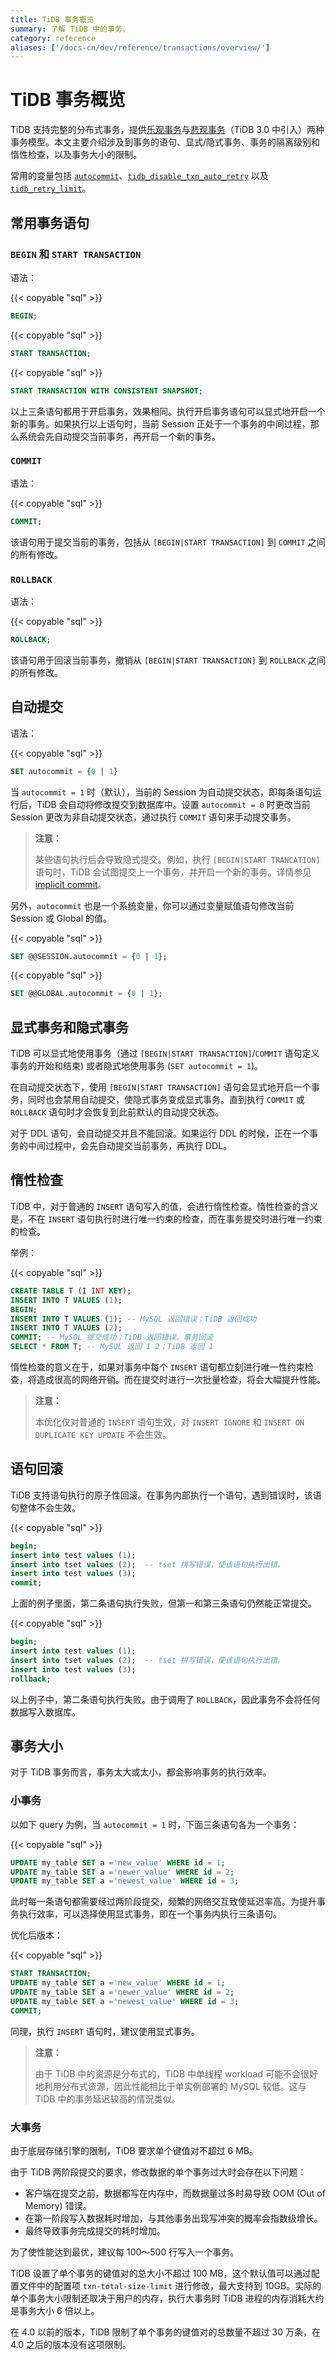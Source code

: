 ```yaml
---
title: TiDB 事务概览
summary: 了解 TiDB 中的事务。
category: reference
aliases: ['/docs-cn/dev/reference/transactions/overview/']
---
```


# TiDB 事务概览

TiDB 支持完整的分布式事务，提供[乐观事务](/optimistic-transaction.md)与[悲观事务](/pessimistic-transaction.md)（TiDB 3.0 中引入）两种事务模型。本文主要介绍涉及到事务的语句、显式/隐式事务、事务的隔离级别和惰性检查，以及事务大小的限制。

常用的变量包括 [`autocommit`](#自动提交)、[`tidb_disable_txn_auto_retry`](/tidb-specific-system-variables.md#tidb_disable_txn_auto_retry) 以及 [`tidb_retry_limit`](/tidb-specific-system-variables.md#tidb_retry_limit)。

## 常用事务语句

### `BEGIN` 和 `START TRANSACTION`

语法：

{{< copyable "sql" >}}

```sql
BEGIN;
```

{{< copyable "sql" >}}

```sql
START TRANSACTION;
```

{{< copyable "sql" >}}

```sql
START TRANSACTION WITH CONSISTENT SNAPSHOT;
```

以上三条语句都用于开启事务，效果相同。执行开启事务语句可以显式地开启一个新的事务。如果执行以上语句时，当前 Session 正处于一个事务的中间过程，那么系统会先自动提交当前事务，再开启一个新的事务。

### `COMMIT`

语法：

{{< copyable "sql" >}}

```sql
COMMIT;
```

该语句用于提交当前的事务，包括从 `[BEGIN|START TRANSACTION]` 到 `COMMIT` 之间的所有修改。

### `ROLLBACK`

语法：

{{< copyable "sql" >}}

```sql
ROLLBACK;
```

该语句用于回滚当前事务，撤销从 `[BEGIN|START TRANSACTION]` 到 `ROLLBACK` 之间的所有修改。

## 自动提交

语法：

{{< copyable "sql" >}}

```sql
SET autocommit = {0 | 1}
```

当 `autocommit = 1` 时（默认），当前的 Session 为自动提交状态，即每条语句运行后，TiDB 会自动将修改提交到数据库中。设置 `autocommit = 0` 时更改当前 Session 更改为非自动提交状态，通过执行 `COMMIT` 语句来手动提交事务。

> **注意：**
>
> 某些语句执行后会导致隐式提交。例如，执行 `[BEGIN|START TRANCATION]` 语句时，TiDB 会试图提交上一个事务，并开启一个新的事务。详情参见 [implicit commit](https://dev.mysql.com/doc/refman/8.0/en/implicit-commit.html)。

另外，`autocommit` 也是一个系统变量，你可以通过变量赋值语句修改当前 Session 或 Global 的值。

{{< copyable "sql" >}}

```sql
SET @@SESSION.autocommit = {0 | 1};
```

{{< copyable "sql" >}}

```sql
SET @@GLOBAL.autocommit = {0 | 1};
```

## 显式事务和隐式事务

TiDB 可以显式地使用事务（通过 `[BEGIN|START TRANSACTION]`/`COMMIT` 语句定义事务的开始和结束) 或者隐式地使用事务 (`SET autocommit = 1`)。

在自动提交状态下，使用 `[BEGIN|START TRANSACTION]` 语句会显式地开启一个事务，同时也会禁用自动提交，使隐式事务变成显式事务。直到执行 `COMMIT` 或 `ROLLBACK` 语句时才会恢复到此前默认的自动提交状态。

对于 DDL 语句，会自动提交并且不能回滚。如果运行 DDL 的时候，正在一个事务的中间过程中，会先自动提交当前事务，再执行 DDL。

## 惰性检查

TiDB 中，对于普通的 `INSERT` 语句写入的值，会进行惰性检查。惰性检查的含义是，不在 `INSERT` 语句执行时进行唯一约束的检查，而在事务提交时进行唯一约束的检查。

举例：

{{< copyable "sql" >}}

```sql
CREATE TABLE T (I INT KEY);
INSERT INTO T VALUES (1);
BEGIN;
INSERT INTO T VALUES (1); -- MySQL 返回错误；TiDB 返回成功
INSERT INTO T VALUES (2);
COMMIT; -- MySQL 提交成功；TiDB 返回错误，事务回滚
SELECT * FROM T; -- MySQL 返回 1 2；TiDB 返回 1
```

惰性检查的意义在于，如果对事务中每个 `INSERT` 语句都立刻进行唯一性约束检查，将造成很高的网络开销。而在提交时进行一次批量检查，将会大幅提升性能。

> **注意：**
>
> 本优化仅对普通的 `INSERT` 语句生效，对 `INSERT IGNORE` 和 `INSERT ON DUPLICATE KEY UPDATE` 不会生效。

## 语句回滚

TiDB 支持语句执行的原子性回滚。在事务内部执行一个语句，遇到错误时，该语句整体不会生效。

{{< copyable "sql" >}}

```sql
begin;
insert into test values (1);
insert into tset values (2);  -- tset 拼写错误，使该语句执行出错。
insert into test values (3);
commit;
```

上面的例子里面，第二条语句执行失败，但第一和第三条语句仍然能正常提交。

{{< copyable "sql" >}}

```sql
begin;
insert into test values (1);
insert into tset values (2);  -- tset 拼写错误，使该语句执行出错。
insert into test values (3);
rollback;
```

以上例子中，第二条语句执行失败。由于调用了 `ROLLBACK`，因此事务不会将任何数据写入数据库。

## 事务大小

对于 TiDB 事务而言，事务太大或太小，都会影响事务的执行效率。

### 小事务

以如下 query 为例，当 `autocommit = 1` 时，下面三条语句各为一个事务：

{{< copyable "sql" >}}

```sql
UPDATE my_table SET a ='new_value' WHERE id = 1;
UPDATE my_table SET a ='newer_value' WHERE id = 2;
UPDATE my_table SET a ='newest_value' WHERE id = 3;
```

此时每一条语句都需要经过两阶段提交，频繁的网络交互致使延迟率高。为提升事务执行效率，可以选择使用显式事务，即在一个事务内执行三条语句。

优化后版本：

{{< copyable "sql" >}}

```sql
START TRANSACTION;
UPDATE my_table SET a ='new_value' WHERE id = 1;
UPDATE my_table SET a ='newer_value' WHERE id = 2;
UPDATE my_table SET a ='newest_value' WHERE id = 3;
COMMIT;
```

同理，执行 `INSERT` 语句时，建议使用显式事务。

> **注意：**
>
> 由于 TiDB 中的资源是分布式的，TiDB 中单线程 workload 可能不会很好地利用分布式资源，因此性能相比于单实例部署的 MySQL 较低。这与 TiDB 中的事务延迟较高的情況类似。

### 大事务

由于底层存储引擎的限制，TiDB 要求单个键值对不超过 6 MB。

由于 TiDB 两阶段提交的要求，修改数据的单个事务过大时会存在以下问题：

* 客户端在提交之前，数据都写在内存中，而数据量过多时易导致 OOM (Out of Memory) 错误。
* 在第一阶段写入数据耗时增加，与其他事务出现写冲突的概率会指数级增长。
* 最终导致事务完成提交的耗时增加。

为了使性能达到最优，建议每 100～500 行写入一个事务。

TiDB 设置了单个事务的键值对的总大小不超过 100 MB，这个默认值可以通过配置文件中的配置项 `txn-total-size-limit` 进行修改，最大支持到 10GB。实际的单个事务大小限制还取决于用户的内存，执行大事务时 TiDB 进程的内存消耗大约是事务大小 6 倍以上。

在 4.0 以前的版本，TiDB 限制了单个事务的键值对的总数量不超过 30 万条，在 4.0 之后的版本没有这项限制。
